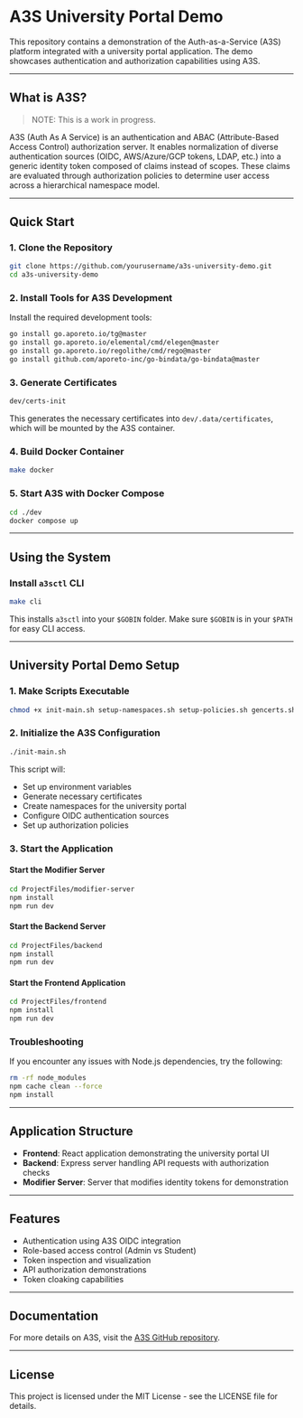 # A3S University Portal Demo

This repository contains a demonstration of the Auth-as-a-Service (A3S) platform integrated with a university portal application. The demo showcases authentication and authorization capabilities using A3S.

---

## What is A3S?

> NOTE: This is a work in progress.

A3S (Auth As A Service) is an authentication and ABAC (Attribute-Based Access Control) authorization server. It enables normalization of diverse authentication sources (OIDC, AWS/Azure/GCP tokens, LDAP, etc.) into a generic identity token composed of claims instead of scopes. These claims are evaluated through authorization policies to determine user access across a hierarchical namespace model.

---

## Quick Start

### 1. Clone the Repository

```bash
git clone https://github.com/yourusername/a3s-university-demo.git
cd a3s-university-demo
```

### 2. Install Tools for A3S Development

Install the required development tools:

```bash
go install go.aporeto.io/tg@master
go install go.aporeto.io/elemental/cmd/elegen@master
go install go.aporeto.io/regolithe/cmd/rego@master
go install github.com/aporeto-inc/go-bindata/go-bindata@master
```

### 3. Generate Certificates

```bash
dev/certs-init
```

This generates the necessary certificates into `dev/.data/certificates`, which will be mounted by the A3S container.

### 4. Build Docker Container

```bash
make docker
```

### 5. Start A3S with Docker Compose

```bash
cd ./dev
docker compose up
```

---

## Using the System

### Install `a3sctl` CLI

```bash
make cli
```

This installs `a3sctl` into your `$GOBIN` folder. Make sure `$GOBIN` is in your `$PATH` for easy CLI access.

---

## University Portal Demo Setup

### 1. Make Scripts Executable

```bash
chmod +x init-main.sh setup-namespaces.sh setup-policies.sh gencerts.sh setenv.sh
```

### 2. Initialize the A3S Configuration

```bash
./init-main.sh
```

This script will:

-   Set up environment variables
-   Generate necessary certificates
-   Create namespaces for the university portal
-   Configure OIDC authentication sources
-   Set up authorization policies

### 3. Start the Application

#### Start the Modifier Server

```bash
cd ProjectFiles/modifier-server
npm install
npm run dev
```

#### Start the Backend Server

```bash
cd ProjectFiles/backend
npm install
npm run dev
```

#### Start the Frontend Application

```bash
cd ProjectFiles/frontend
npm install
npm run dev
```

### Troubleshooting

If you encounter any issues with Node.js dependencies, try the following:

```bash
rm -rf node_modules
npm cache clean --force
npm install
```

---

## Application Structure

-   **Frontend**: React application demonstrating the university portal UI
-   **Backend**: Express server handling API requests with authorization checks
-   **Modifier Server**: Server that modifies identity tokens for demonstration

---

## Features

-   Authentication using A3S OIDC integration
-   Role-based access control (Admin vs Student)
-   Token inspection and visualization
-   API authorization demonstrations
-   Token cloaking capabilities

---

## Documentation

For more details on A3S, visit the [A3S GitHub repository](https://github.com/PaloAltoNetworks/a3s).

---

## License

This project is licensed under the MIT License - see the LICENSE file for details.
